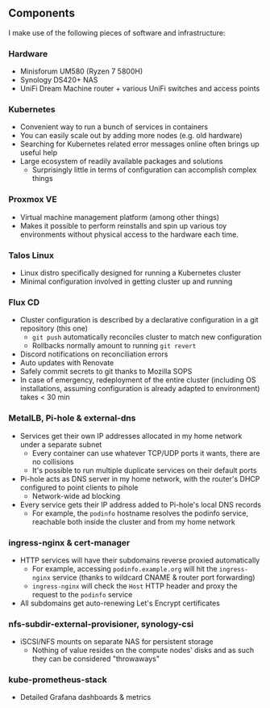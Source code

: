 ## Components

I make use of the following pieces of software and infrastructure:

### Hardware

- Minisforum UM580 (Ryzen 7 5800H)
- Synology DS420+ NAS
- UniFi Dream Machine router + various UniFi switches and access points

### Kubernetes

- Convenient way to run a bunch of services in containers
- You can easily scale out by adding more nodes (e.g. old hardware)
- Searching for Kubernetes related error messages online often brings up useful help
- Large ecosystem of readily available packages and solutions
  - Surprisingly little in terms of configuration can accomplish complex things

### Proxmox VE

- Virtual machine management platform (among other things)
- Makes it possible to perform reinstalls and spin up various toy environments without physical access to the hardware each time.

### Talos Linux

- Linux distro specifically designed for running a Kubernetes cluster
- Minimal configuration involved in getting cluster up and running

### Flux CD

- Cluster configuration is described by a declarative configuration in a git
  repository (this one)
  - `git push` automatically reconciles cluster to match new configuration
  - Rollbacks normally amount to running `git revert`
- Discord notifications on reconciliation errors
- Auto updates with Renovate
- Safely commit secrets to git thanks to Mozilla SOPS
- In case of emergency, redeployment of the entire cluster (including OS
  installations, assuming configuration is already adapted to environment) takes < 30 min

### MetalLB, Pi-hole & external-dns

- Services get their own IP addresses allocated in my home network under a separate subnet
  - Every container can use whatever TCP/UDP ports it wants, there are no collisions
  - It's possible to run multiple duplicate services on their default ports
- Pi-hole acts as DNS server in my home network, with the router's DHCP configured to point clients to pihole
  - Network-wide ad blocking
- Every service gets their IP address added to Pi-hole's local DNS records
  - For example, the `podinfo` hostname resolves the podinfo service, reachable both inside the cluster and from my home network

### ingress-nginx & cert-manager

- HTTP services will have their subdomains reverse proxied automatically
  - For example, accessing `podinfo.example.org` will hit the `ingress-nginx` service (thanks to wildcard CNAME & router port forwarding)
  - `ingress-nginx` will check the `Host` HTTP header and proxy the request to the `podinfo` service
- All subdomains get auto-renewing Let's Encrypt certificates

### nfs-subdir-external-provisioner, synology-csi

- iSCSI/NFS mounts on separate NAS for persistent storage
  - Nothing of value resides on the compute nodes' disks and as such they can be considered "throwaways"

### kube-prometheus-stack

- Detailed Grafana dashboards & metrics

